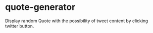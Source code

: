 # quote-generator

Display random Quote with the possibility of tweet content by clicking twitter button.
